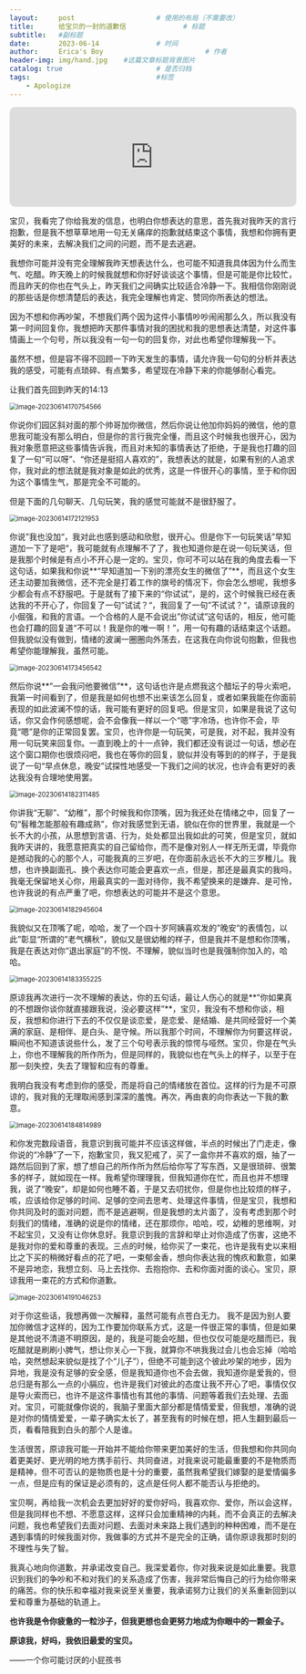 ```yaml
---
layout:     post   				    # 使用的布局（不需要改）
title:      给宝贝的一封的道歉信 				# 标题 
subtitle:   #副标题
date:       2023-06-14				# 时间
author:     Erica's Boy 						# 作者
header-img: img/hand.jpg 	#这篇文章标题背景图片
catalog: true 						# 是否归档
tags:								#标签
    - Apologize
---
```


<iframe allow="autoplay *; encrypted-media *; fullscreen *; clipboard-write" frameborder="0" height="175" style="width:100%;max-width:660px;overflow:hidden;border-radius:10px;" sandbox="allow-forms allow-popups allow-same-origin allow-scripts allow-storage-access-by-user-activation allow-top-navigation-by-user-activation" src="https://embed.music.apple.com/cn/album/%E7%AE%80%E5%8D%95%E7%88%B1/535739206?i=535739351"></iframe>

宝贝，我看完了你给我发的信息，也明白你想表达的意思，首先我对我昨天的言行抱歉，但是我不想草草地用一句无关痛痒的抱歉就结束这个事情，我想和你拥有更美好的未来，去解决我们之间的问题，而不是去逃避。

我想你可能并没有完全理解我昨天想表达什么，也可能不知道我具体因为什么而生气、吃醋。昨天晚上的时候我就想和你好好谈谈这个事情，但是可能是你比较忙，而且昨天的你也在气头上，昨天我们之间确实比较适合冷静一下。我相信你刚刚说的那些话是你想清楚后的表达，我完全理解也肯定、赞同你所表达的想法。

因为不想和你再吵架，不想我们两个因为这件小事情吵吵闹闹那么久，所以我没有第一时间回复你，我想把昨天那件事情对我的困扰和我的思想表达清楚，对这件事情画上一个句号，所以我没有一句一句的回复你，对此也希望你理解我一下。

虽然不想，但是容不得不回顾一下昨天发生的事情，请允许我一句句的分析并表达我的感受，可能有点琐碎、有点繁多，希望现在冷静下来的你能够耐心看完。

让我们首先回到昨天的14:13

<img src="https://smile9996.oss-cn-shanghai.aliyuncs.com/github/image/imgApologize/image-20230614170754566.png" alt="image-20230614170754566" style="zoom:80%;" />

你说你们园区斜对面的那个帅哥加你微信，然后你说让他加你妈妈的微信，他的意思我可能没有那么明白，但是你的言行我完全懂，而且这个时候我也很开心，因为我对象愿意把这些事情告诉我，而且对未知的事情表达了拒绝，于是我也打趣的回复了一句“可以呀”、“你还是挺招人喜欢的”，我想表达的就是，如果有别的人追求你，我对此的想法就是我对象是如此的优秀，这是一件很开心的事情，至于和你因为这个事情生气，那是完全不可能的。

但是下面的几句聊天、几句玩笑，我的感觉可能就不是很舒服了。

<img src="https://smile9996.oss-cn-shanghai.aliyuncs.com/github/image/imgApologize/image-20230614172121953.png" alt="image-20230614172121953" style="zoom:80%;" />

你说”我也没加“，我对此也感到感动和欣慰，很开心。但是你下一句玩笑话”早知道加一下了是吧“，我可能就有点理解不了了，我也知道你是在说一句玩笑话，但是我那个时候是有点小不开心是一定的。宝贝，你可不可以站在我的角度去看一下这句话，如果我和你说**“早知道加一下别的漂亮女生的微信了”**，而且这个女生还主动要加我微信，还不完全是打着工作的旗号的情况下，你会怎么想呢，我想多少都会有点不舒服吧。于是就有了接下来的“你试试“，是的，这个时候我已经在表达我的不开心了，你回复了一句”试试？“，我回复了一句”不试试？“，请原谅我的小倔强，和我的言语。一个合格的人是不会说出”你试试”这句话的，相反，他可能也会打趣的回复道“不可以！我是你的唯一啊！”，用一句有趣的话结束这个话题。但我貌似没有做到，情绪的波澜一圈圈向外荡去，在这我在向你说句抱歉，但我也希望你能理解我，虽然可能。

<img src="https://smile9996.oss-cn-shanghai.aliyuncs.com/github/image/imgApologize/image-20230614173456542.png" alt="image-20230614173456542" style="zoom:80%;" />

然后你说**”一会我问他要微信”**，这句话也许是点燃我这个醋坛子的导火索吧，我第一时间看到了，但是我是如何也想不出来该怎么回复，或者如果我能在你面前表现的如此波澜不惊的话，我可能有更好的回复吧。但是宝贝，如果是我说了这句话，你又会作何感想呢，会不会像我一样以一个“嗯”字冷场，也许你不会，毕竟“嗯”是你的正常回复罢。宝贝，也许你是一句玩笑，可是我，对不起，我并没有用一句玩笑来回复你。一直到晚上的十一点钟，我们都还没有说过一句话，想必在这个窗口期你也很烦闷吧，我也在等你的回复，貌似并没有等到的的样子，于是我说了一句“早点休息，晚安”试探性地感受一下我们之间的状况，也许会有更好的表达我没有合理地使用罢。

<img src="https://smile9996.oss-cn-shanghai.aliyuncs.com/github/image/imgApologize/image-20230614182311485.png" alt="image-20230614182311485" style="zoom:80%;" />

你讲我“无聊”、“幼稚”，那个时候我和你顶嘴，因为我还处在情绪之中，回复了一句“髫稚怎能那般有趣成熟”，你对我感觉到无语，貌似在你的世界里，我就是一个长不大的小孩，从思想到言语、行为，处处都显出我如此的可笑，但是宝贝，就如我昨天讲的，我愿意把真实的自己留给你，而不是像对别人一样无所无谓，毕竟你是撼动我的心的那个人，可能我真的三岁吧，在你面前永远长不大的三岁稚儿。我想，也许换副面孔、换个表达你可能会更喜欢一点，但是，那还是最真实的我吗，我毫无保留地关心你，用最真实的一面对待你，我不希望换来的是嫌弃、是可怜，也许我说的有点严重了吧，你想表达的可能并不是这个意思。

<img src="https://smile9996.oss-cn-shanghai.aliyuncs.com/github/image/imgApologize/image-20230614182945604.png" alt="image-20230614182945604" style="zoom:80%;" />

我貌似又在顶嘴了呢，哈哈，发了一个四十岁阿姨喜欢发的”晚安“的表情包，以此”彰显“所谓的”老气横秋”，貌似又是很幼稚的样子，但是我并不是想和你顶嘴，我是在表达对你“退出家庭”的不悦、不理解，貌似当时也是我强制你加入的，哈哈。

<img src="https://smile9996.oss-cn-shanghai.aliyuncs.com/github/image/imgApologize/image-20230614183355225.png" alt="image-20230614183355225" style="zoom:80%;" />

原谅我再次进行一次不理解的表达，你的五句话，最让人伤心的就是**”你如果真的不想跟你谈你就直接跟我说，没必要这样”**，宝贝，我没有不想和你谈，相反，我想和你进行下去的不仅仅是谈恋爱，是恋爱、是结婚、是共同经营好一个美满的家庭、是相伴、是白头、是守候。所以我那个时间，不理解你为何要这样说，瞬间也不知道该说些什么，发了三个句号表示我的惊愕与哑然。宝贝，你是在气头上，你也不理解我的所作所为，但是同样的，我貌似也在气头上的样子，以至于在那一刻失控，失去了理智和应有的尊重。

我明白我没有考虑到你的感受，而是将自己的情绪放在首位。这样的行为是不可原谅的，我对我的无理取闹感到深深的羞愧。再次，再由衷的向你表达一下我的歉意。

<img src="https://smile9996.oss-cn-shanghai.aliyuncs.com/github/image/imgApologize/image-20230614184814989.png" alt="image-20230614184814989" style="zoom:80%;" />

和你发完数段语音，我意识到我可能并不应该这样做，半点的时候出了门走走，像你说的“冷静”了一下，抱歉宝贝，我又犯戒了，买了一盒你并不喜欢的烟，抽了一路然后回到了家，想了想自己的所作所为然后给你写了写东西，又是很琐碎、很繁多的样子，就如现在一样。我希望你理理我，但我知道你在忙，而且也并不想理我，说了“晚安”，却是如何也睡不着，于是又去叨扰你，但是你也比较烦的样子，咳，应该给你足够的时间、足够的空间去思考、处理这件事情，但是宝贝，我想和你共同及时的面对问题，而不是逃避啊，但是我想的太片面了，没有考虑到那个时刻我们的情绪，准确的说是你的情绪，还在那烦你，哈哈，哎，幼稚的思维啊，对不起宝贝，又没有让你休息好。我意识到我的言辞和举止对你造成了伤害，这绝不是我对你的爱和尊重的表现。三点的时候，给你买了一束花，也许是我有史以来相比之下买的稍微好看点的花了吧，一束郁金香，想向你表达我的愧疚和歉意，如果不是异地恋，我想立刻、马上去找你、去抱抱你、去和你面对面的谈心。宝贝，原谅我用一束花的方式和你道歉。

<img src="https://smile9996.oss-cn-shanghai.aliyuncs.com/github/image/imgApologize/image-20230614191046253.png" alt="image-20230614191046253" style="zoom: 80%;" />

对于你这些话，我想再做一次解释，虽然可能有点苍白无力。
我不是因为别人要加你微信才这样的，因为工作要加你联系方式，这是一件很正常的事情，但是如果是其他说不清道不明原因，是的，我是可能会吃醋，但也仅仅可能是吃醋而已，我吃醋就是刷刷小脾气，想让你关心一下我，就算你不哄我我过会儿也会忘掉（哈哈哈，突然想起来貌似是找了个“儿子”），但绝不可能到这个彼此吵架的地步，因为异地，我是没有足够的安全感，但是我知道你也不会去做，我知道你是爱我的，但总归是有那么一点的小膈应，也许是我们对彼此的态度让我不开心了吧，事情仅仅是导火索而已，也许不是这件事情也有其他的事情、问题等着我们去处理、去面对。宝贝，可能就像你说的，我脑子里面大部分都是情情爱爱，但我想，准确的说是对你的情情爱爱，一辈子确实太长了，甚至我有的时候在想，把人生翻到最后一页，看看陪我到白头的那个人是谁。

生活很苦，原谅我可能一开始并不能给你带来更加美好的生活，但我想和你共同向着更美好、更光明的地方携手前行、共同奋进，对我来说可能最重要的不是物质而是精神，但不可否认的是物质也是十分的重要，虽然我希望我们嫁娶的是爱情偏多一点，但是应有的保证是必须有的，这点是任何人都不能否认与拒绝的。

宝贝啊，再给我一次机会去更加好好的爱你好吗，我喜欢你、爱你，所以会这样，但是我同样也不想、不愿意这样，这样只会加重精神的内耗，而不会真正的去解决问题，我也希望我们去面对问题、去面对未来路上我们遇到的种种困难，而不是在遇到事情的时候我面对你，我做事的方式并不是完全的正确，请你原谅我那时刻的不理性与失了智。

我真心地向你道歉，并承诺改变自己。我深爱着你，你对我来说是如此重要。我意识到我们的争吵和不和对我们的关系造成了伤害，我非常后悔自己的行为给你带来的痛苦。你的快乐和幸福对我来说至关重要，我承诺努力让我们的关系重新回到以爱和尊重为基础的轨道上。

**也许我是令你疲惫的一粒沙子，但我更想也会更努力地成为你眼中的一颗金子。**

**原谅我，好吗，我依旧最爱的宝贝。**


——一个你可能讨厌的小屁孩书
